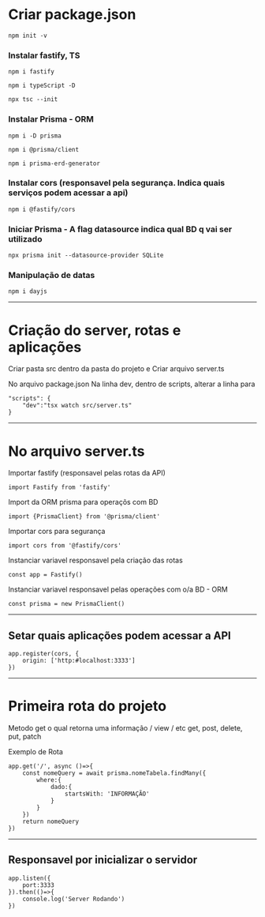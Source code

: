 # Criar package.json

	npm init -v	

### Instalar fastify, TS

	npm i fastify

	npm i typeScript -D

	npx tsc --init

### Instalar Prisma - ORM

	npm i -D prisma

	npm i @prisma/client

	npm i prisma-erd-generator


### Instalar cors (responsavel pela segurança. Indica quais serviços podem acessar a api)

	npm i @fastify/cors

### Iniciar Prisma - A flag datasource indica qual BD q vai ser utilizado

	npx prisma init --datasource-provider SQLite

### Manipulação de datas

	npm i dayjs

* * *

# Criação do server, rotas e aplicações

Criar pasta src dentro da pasta do projeto e Criar arquivo server.ts


No arquivo package.json
Na linha dev, dentro de scripts, alterar a linha para

	"scripts": {
		"dev":"tsx watch src/server.ts"
	}

* * *

# No arquivo server.ts
Importar fastify (responsavel pelas rotas da API)

	import Fastify from 'fastify'

Import da ORM prisma para operaçõs com BD

	import {PrismaClient} from '@prisma/client'

Importar cors para segurança

	import cors from '@fastify/cors'


Instanciar variavel responsavel pela criação das rotas

	const app = Fastify()

Instanciar variavel responsavel pelas operações com o/a BD - ORM

	const prisma = new PrismaClient()

* * *

## Setar quais aplicações podem acessar a API

	app.register(cors, {
		origin: ['http:#localhost:3333']
	})


* * *

# Primeira rota do projeto 
Metodo get o qual retorna uma informação / view / etc
get, post, delete, put, patch

Exemplo de Rota

	app.get('/', async ()=>{
		const nomeQuery = await prisma.nomeTabela.findMany({
			where:{
				dado:{
					startsWith: 'INFORMAÇÃO'
				}
			}
		})
		return nomeQuery
	})

* * *

## Responsavel por inicializar o servidor

	app.listen({
		port:3333
	}).then(()=>{
		console.log('Server Rodando')
	})

